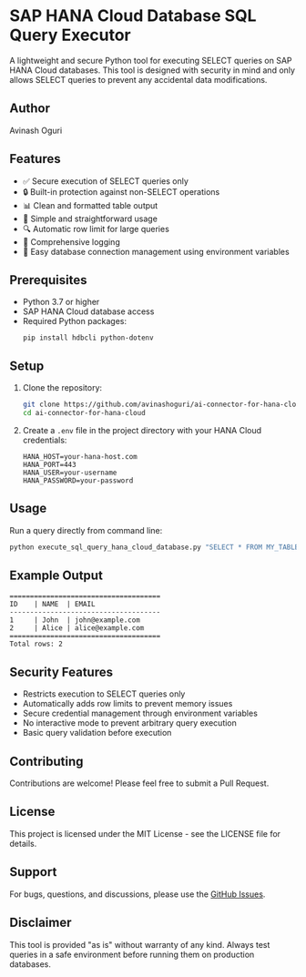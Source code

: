 # SAP HANA Cloud Database SQL Query Executor

A lightweight and secure Python tool for executing SELECT queries on SAP HANA Cloud databases. This tool is designed with security in mind and only allows SELECT queries to prevent any accidental data modifications.

## Author
Avinash Oguri

## Features

- ✅ Secure execution of SELECT queries only
- 🔒 Built-in protection against non-SELECT operations
- 📊 Clean and formatted table output
- 🚀 Simple and straightforward usage
- 🔍 Automatic row limit for large queries
- 📝 Comprehensive logging
- 🔌 Easy database connection management using environment variables

## Prerequisites

- Python 3.7 or higher
- SAP HANA Cloud database access
- Required Python packages:
  ```
  pip install hdbcli python-dotenv
  ```

## Setup

1. Clone the repository:
   ```bash
   git clone https://github.com/avinashoguri/ai-connector-for-hana-cloud.git
   cd ai-connector-for-hana-cloud
   ```

2. Create a `.env` file in the project directory with your HANA Cloud credentials:
   ```
   HANA_HOST=your-hana-host.com
   HANA_PORT=443
   HANA_USER=your-username
   HANA_PASSWORD=your-password
   ```

## Usage

Run a query directly from command line:
```bash
python execute_sql_query_hana_cloud_database.py "SELECT * FROM MY_TABLE"
```

## Example Output

```
=====================================
ID    | NAME  | EMAIL
-------------------------------------
1     | John  | john@example.com
2     | Alice | alice@example.com
=====================================
Total rows: 2
```

## Security Features

- Restricts execution to SELECT queries only
- Automatically adds row limits to prevent memory issues
- Secure credential management through environment variables
- No interactive mode to prevent arbitrary query execution
- Basic query validation before execution

## Contributing

Contributions are welcome! Please feel free to submit a Pull Request.

## License

This project is licensed under the MIT License - see the LICENSE file for details.

## Support

For bugs, questions, and discussions, please use the [GitHub Issues](https://github.com/avinashoguri/ai-connector-for-hana-cloud/issues).

## Disclaimer

This tool is provided "as is" without warranty of any kind. Always test queries in a safe environment before running them on production databases.
